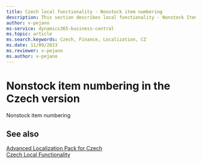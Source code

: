 ```yaml
---
title: Czech local functionality - Nonstock item numbering
description: This section describes local functionality - Nonstock Item Numbering in the Czech version of Business Central.
author: v-pejano
ms-service: dynamics365-business-central
ms.topic: article
ms.search.keywords: Czech, Finance, Localization, CZ
ms.date: 11/09/2023
ms.reviewer: v-pejano
ms.author: v-pejano
---
```


# Nonstock item numbering in the Czech version

Nonstock item numbering

## See also

[Advanced Localization Pack for Czech](ui-extensions-advanced-localization-pack-cz.md)  
[Czech Local Functionality](czech-local-functionality.md)  
